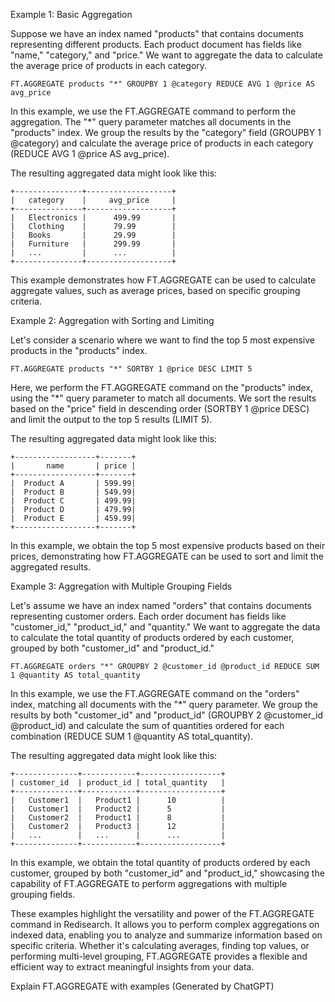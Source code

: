 
Example 1: Basic Aggregation

Suppose we have an index named "products" that contains documents representing different products. Each product document has fields like "name," "category," and "price." We want to aggregate the data to calculate the average price of products in each category.

```
FT.AGGREGATE products "*" GROUPBY 1 @category REDUCE AVG 1 @price AS avg_price
```

In this example, we use the FT.AGGREGATE command to perform the aggregation. The "*" query parameter matches all documents in the "products" index. We group the results by the "category" field (GROUPBY 1 @category) and calculate the average price of products in each category (REDUCE AVG 1 @price AS avg_price).

The resulting aggregated data might look like this:

```
+---------------+-------------------+
|   category    |     avg_price     |
+---------------+-------------------+
|   Electronics |      499.99       |
|   Clothing    |      79.99        |
|   Books       |      29.99        |
|   Furniture   |      299.99       |
|   ...         |      ...          |
+---------------+-------------------+
```

This example demonstrates how FT.AGGREGATE can be used to calculate aggregate values, such as average prices, based on specific grouping criteria.

Example 2: Aggregation with Sorting and Limiting

Let's consider a scenario where we want to find the top 5 most expensive products in the "products" index.

```
FT.AGGREGATE products "*" SORTBY 1 @price DESC LIMIT 5
```

Here, we perform the FT.AGGREGATE command on the "products" index, using the "*" query parameter to match all documents. We sort the results based on the "price" field in descending order (SORTBY 1 @price DESC) and limit the output to the top 5 results (LIMIT 5).

The resulting aggregated data might look like this:

```
+------------------+-------+
|       name       | price |
+------------------+-------+
|  Product A       | 599.99|
|  Product B       | 549.99|
|  Product C       | 499.99|
|  Product D       | 479.99|
|  Product E       | 459.99|
+------------------+-------+
```

In this example, we obtain the top 5 most expensive products based on their prices, demonstrating how FT.AGGREGATE can be used to sort and limit the aggregated results.

Example 3: Aggregation with Multiple Grouping Fields

Let's assume we have an index named "orders" that contains documents representing customer orders. Each order document has fields like "customer_id," "product_id," and "quantity." We want to aggregate the data to calculate the total quantity of products ordered by each customer, grouped by both "customer_id" and "product_id."

```
FT.AGGREGATE orders "*" GROUPBY 2 @customer_id @product_id REDUCE SUM 1 @quantity AS total_quantity
```

In this example, we use the FT.AGGREGATE command on the "orders" index, matching all documents with the "*" query parameter. We group the results by both "customer_id" and "product_id" (GROUPBY 2 @customer_id @product_id) and calculate the sum of quantities ordered for each combination (REDUCE SUM 1 @quantity AS total_quantity).

The resulting aggregated data might look like this:

```
+--------------+------------+------------------+
| customer_id  | product_id | total_quantity   |
+--------------+------------+------------------+
|   Customer1  |   Product1 |      10          |
|   Customer1  |   Product2 |      5           |
|   Customer2  |   Product1 |      8           |
|   Customer2  |   Product3 |      12          |
|   ...        |   ...      |      ...         |
+--------------+------------+------------------+
```

In this example, we obtain the total quantity of products ordered by each customer, grouped by both "customer_id" and "product_id," showcasing the capability of FT.AGGREGATE to perform aggregations with multiple grouping fields.

These examples highlight the versatility and power of the FT.AGGREGATE command in Redisearch. It allows you to perform complex aggregations on indexed data, enabling you to analyze and summarize information based on specific criteria. Whether it's calculating averages, finding top values, or performing multi-level grouping, FT.AGGREGATE provides a flexible and efficient way to extract meaningful insights from your data.


Explain FT.AGGREGATE with examples (Generated by ChatGPT)
